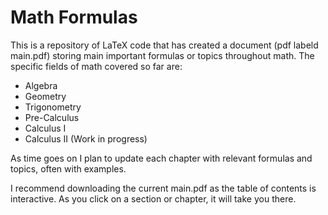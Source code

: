 # Math Formulas

This is a repository of LaTeX code that has created a document (pdf labeld 
main.pdf) storing main important formulas or topics throughout math. The 
specific fields of math covered so far are:

- Algebra
- Geometry
- Trigonometry
- Pre-Calculus
- Calculus I
- Calculus II (Work in progress)

As time goes on I plan to update each chapter with relevant formulas and topics,
often with examples. 

I recommend downloading the current main.pdf as the table of contents is 
interactive. As you click on a section or chapter, it will take you there.
